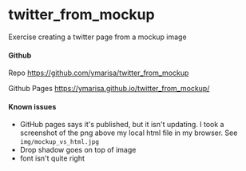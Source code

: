 # twitter_from_mockup
Exercise creating a twitter page from a mockup image

#### Github
Repo
https://github.com/ymarisa/twitter_from_mockup

Github Pages
https://ymarisa.github.io/twitter_from_mockup/

#### Known issues
* GitHub pages says it's published, but it isn't updating. I took a screenshot of the png above my local html file in my browser.
See ```img/mockup_vs_html.jpg```
* Drop shadow goes on top of image
* font isn't quite right